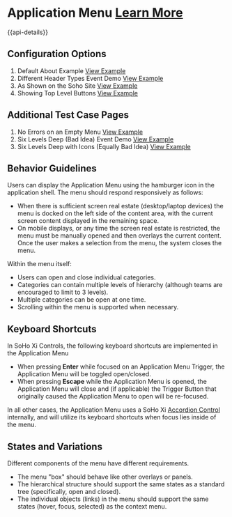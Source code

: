 
# Application Menu  [Learn More](https://soho.infor.com/index.php?p=component/application-menu)

{{api-details}}

## Configuration Options

1. Default About Example [View Example]( ../components/applicationmenu/example-index)
2. Different Header Types Event Demo [View Example]( ../components/applicationmenu/example-different-header-types)
3. As Shown on the Soho Site [View Example]( ../components/applicationmenu/example-soho-site)
4. Showing Top Level Buttons [View Example]( ../components/applicationmenu/example-top-level-buttons)

## Additional Test Case Pages

1. No Errors on an Empty Menu [View Example]( ../components/applicationmenu/test-empty)
2. Six Levels Deep (Bad Idea) Event Demo [View Example]( ../components/applicationmenu/test-six-levels)
3. Six Levels Deep with Icons (Equally Bad Idea) [View Example]( ../components/applicationmenu/test-six-levels-icons)

## Behavior Guidelines

Users can display the Application Menu using the hamburger icon in the application shell. The menu should respond responsively as follows:

-   When there is sufficient screen real estate (desktop/laptop devices) the menu is docked on the left side of the content area, with the current screen content displayed in the remaining space.
-   On mobile displays, or any time the screen real estate is restricted, the menu must be manually opened and then overlays the current content. Once the user makes a selection from the menu, the system closes the menu.

Within the menu itself:

-   Users can open and close individual categories.
-   Categories can contain multiple levels of hierarchy (although teams are encouraged to limit to 3 levels).
-   Multiple categories can be open at one time.
-   Scrolling within the menu is supported when necessary.

## Keyboard Shortcuts

In SoHo Xi Controls, the following keyboard shortcuts are implemented in the Application Menu

-   When pressing **Enter** while focused on an Application Menu Trigger, the Application Menu will be toggled open/closed.
-   When pressing **Escape** while the Application Menu is opened, the Application Menu will close and (if applicable) the Trigger Button that originally caused the Application Menu to open will be re-focused.

In all other cases, the Application Menu uses a SoHo Xi [Accordion Control](https://soho.infor.com/index.php?p=component/accordion) internally, and will utilize its keyboard shortcuts when focus lies inside of the menu.

## States and Variations

Different components of the menu have different requirements.

-   The menu "box" should behave like other overlays or panels.
-   The hierarchical structure should support the same states as a standard tree (specifically, open and closed).
-   The individual objects (links) in the menu should support the same states (hover, focus, selected) as the context menu.

